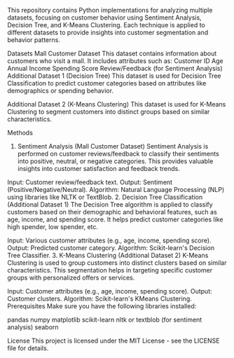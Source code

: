 This repository contains Python implementations for analyzing multiple datasets, focusing on customer behavior using Sentiment Analysis, Decision Tree, and K-Means Clustering. Each technique is applied to different datasets to provide insights into customer segmentation and behavior patterns.

Datasets
Mall Customer Dataset
This dataset contains information about customers who visit a mall. It includes attributes such as:
Customer ID
Age
Annual Income
Spending Score
Review/Feedback (for Sentiment Analysis)
Additional Dataset 1 (Decision Tree)
This dataset is used for Decision Tree Classification to predict customer categories based on attributes like demographics or spending behavior.

Additional Dataset 2 (K-Means Clustering)
This dataset is used for K-Means Clustering to segment customers into distinct groups based on similar characteristics.

Methods
1. Sentiment Analysis (Mall Customer Dataset)
Sentiment Analysis is performed on customer reviews/feedback to classify their sentiments into positive, neutral, or negative categories. This provides valuable insights into customer satisfaction and feedback trends.

Input: Customer review/feedback text.
Output: Sentiment (Positive/Negative/Neutral).
Algorithm: Natural Language Processing (NLP) using libraries like NLTK or TextBlob.
2. Decision Tree Classification (Additional Dataset 1)
The Decision Tree algorithm is applied to classify customers based on their demographic and behavioral features, such as age, income, and spending score. It helps predict customer categories like high spender, low spender, etc.

Input: Various customer attributes (e.g., age, income, spending score).
Output: Predicted customer category.
Algorithm: Scikit-learn's Decision Tree Classifier.
3. K-Means Clustering (Additional Dataset 2)
K-Means Clustering is used to group customers into distinct clusters based on similar characteristics. This segmentation helps in targeting specific customer groups with personalized offers or services.

Input: Customer attributes (e.g., age, income, spending score).
Output: Customer clusters.
Algorithm: Scikit-learn's KMeans Clustering.
Prerequisites
Make sure you have the following libraries installed:

pandas
numpy
matplotlib
scikit-learn
nltk or textblob (for sentiment analysis)
seaborn

License
This project is licensed under the MIT License - see the LICENSE file for details.

